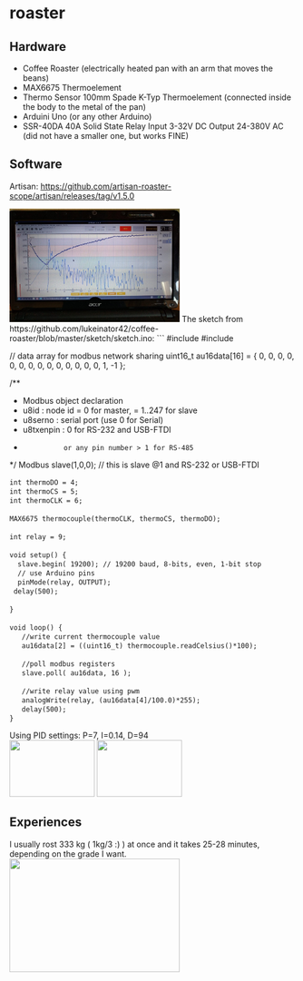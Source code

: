 # roaster

## Hardware
- Coffee Roaster (electrically heated pan with an arm that moves the beans)
- MAX6675 Thermoelement 
- Thermo Sensor 100mm Spade K-Typ Thermoelement (connected inside the body to the metal of the pan)
- Arduini Uno (or any other Arduino)
- SSR-40DA 40A Solid State Relay Input 3-32V DC Output 24-380V AC (did not have a smaller one, but works FINE)
  
## Software 
Artisan:
https://github.com/artisan-roaster-scope/artisan/releases/tag/v1.5.0

<img src="pics/artisan.jpeg"  width="300" height="200">
The sketch from https://github.com/lukeinator42/coffee-roaster/blob/master/sketch/sketch.ino:
```
#include <max6675.h>
#include <ModbusRtu.h>

// data array for modbus network sharing
uint16_t au16data[16] = {
  0, 0, 0, 0, 0, 0, 0, 0, 0, 0, 0, 0, 0, 0, 1, -1 };

/**
 *  Modbus object declaration
 *  u8id : node id = 0 for master, = 1..247 for slave
 *  u8serno : serial port (use 0 for Serial)
 *  u8txenpin : 0 for RS-232 and USB-FTDI 
 *               or any pin number > 1 for RS-485
 */
Modbus slave(1,0,0); // this is slave @1 and RS-232 or USB-FTDI
```
int thermoDO = 4;
int thermoCS = 5;
int thermoCLK = 6;

MAX6675 thermocouple(thermoCLK, thermoCS, thermoDO);

int relay = 9;  
  
void setup() {
  slave.begin( 19200); // 19200 baud, 8-bits, even, 1-bit stop
  // use Arduino pins 
  pinMode(relay, OUTPUT);
 delay(500);
  
}

void loop() {
   //write current thermocouple value
   au16data[2] = ((uint16_t) thermocouple.readCelsius()*100);

   //poll modbus registers
   slave.poll( au16data, 16 );

   //write relay value using pwm
   analogWrite(relay, (au16data[4]/100.0)*255);
   delay(500);
}
```

Using PID settings: P=7, I=0.14, D=94
<br>
<img src="pics/bohnengruen.jpg"  width="150" height="100">
<img src="pics/bohnenbraun.jpg"  width="150" height="100">

## Experiences
I usually rost 333 kg ( 1kg/3 :) ) at once and it takes 25-28 minutes, depending on the grade I want.
<img src="pics/set.jpg"  width="300" height="200">

